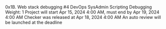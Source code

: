 0x1B. Web stack debugging #4
DevOps
SysAdmin
Scripting
Debugging
 Weight: 1
 Project will start Apr 15, 2024 4:00 AM, must end by Apr 19, 2024 4:00 AM
 Checker was released at Apr 18, 2024 4:00 AM
 An auto review will be launched at the deadline
